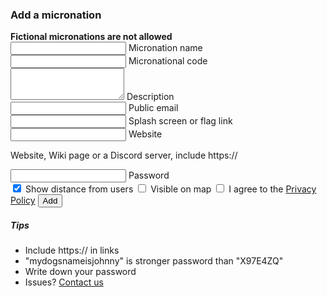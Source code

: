 <section id="add">

  <h3>Add a micronation</h3>
    <strong>Fictional micronations are not allowed</strong>

  <form id="add__form">
    <div class="mdl-textfield mdl-js-textfield mdl-textfield--floating-label">
      <input class="mdl-textfield__input" type="text" maxlength="256" id="add__mname" required="true" />
      <label class="mdl-textfield__label" for="add__mname">Micronation name</label>
    </div>
    <div class="mdl-textfield mdl-js-textfield mdl-textfield--floating-label">
        <input class="mdl-textfield__input" type="text" maxlength="7" id="add__code" required="true" />
        <label class="mdl-textfield__label" for="add__code">Micronational code</label>
    </div>
    <div class="mdl-textfield mdl-js-textfield">
      <textarea class="mdl-textfield__input" type="text" rows="3" id="add__description" maxlength="1000"></textarea>
      <label class="mdl-textfield__label" for="add__description">Description</label>
    </div>
    <div class="mdl-textfield mdl-js-textfield mdl-textfield--floating-label">
      <input class="mdl-textfield__input" type="email" id="add__email" />
      <label class="mdl-textfield__label" for="add__email">Public email</label>
    </div>
    <div class="mdl-textfield mdl-js-textfield mdl-textfield--floating-label">
      <input class="mdl-textfield__input" type="url" maxlength="256" id="add__msplash" />
      <label class="mdl-textfield__label" for="add__msplash">Splash screen or flag link</label>
    </div>
    <div class="mdl-textfield mdl-js-textfield mdl-textfield--floating-label">
      <input class="mdl-textfield__input" type="url" maxlength="256" id="add__mwebsite" />
      <label class="mdl-textfield__label" for="add__mwebsite">Website</label>
    </div>
    <p>Website, Wiki page or a Discord server, include https://</p>
    <div class="mdl-textfield mdl-js-textfield mdl-textfield--floating-label">
      <input class="mdl-textfield__input" type="password" maxlength="256" id="add__password" required="true" />
      <label class="mdl-textfield__label" for="add__password">Password</label>
    </div>
    <label class="mdl-switch mdl-js-switch mdl-js-ripple-effect" for="add__distance">
      <input type="checkbox" id="add__distance" class="mdl-switch__input" checked="" />
      <span class="mdl-switch__label">Show distance from users</span>
    </label>
    <label class="mdl-switch mdl-js-switch mdl-js-ripple-effect" for="add__coordinates">
      <input type="checkbox" id="add__coordinates" class="mdl-switch__input" />
      <span class="mdl-switch__label">Visible on map</span>
    </label>
    <label class="mdl-checkbox mdl-js-checkbox mdl-js-ripple-effect" for="add__terms">
      <input type="checkbox" id="add__terms" class="mdl-checkbox__input" />
      <span class="mdl-checkbox__label">I agree to the <a href="privacy.html">Privacy Policy</a></span>
    </label>
    <button class="mdl-button mdl-js-button mdl-button--raised mdl-js-ripple-effect mdl-button--accent" id="add__buy">
      Add
    </button>
  </form>

  <h5>Tips</h5>
  <ul>
    <li>Include https:// in links</li>
    <li>"mydogsnameisjohnny" is stronger password than "X97E4ZQ"</li>
    <li>Write down your password</li>
    <li>Issues? <a href="info.html">Contact us</a></li>
  </ul>

</section>
